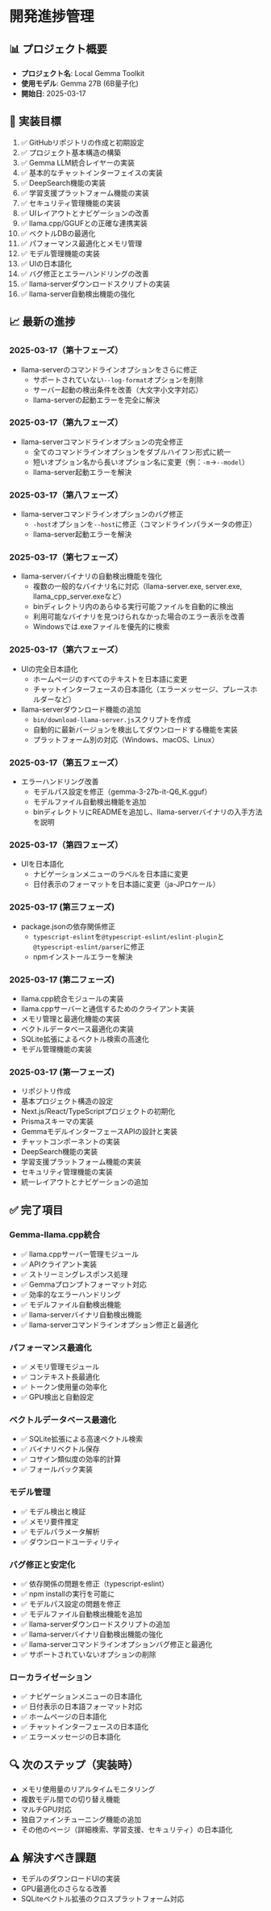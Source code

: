 # 開発進捗管理

## 📊 プロジェクト概要
- **プロジェクト名**: Local Gemma Toolkit
- **使用モデル**: Gemma 27B (6B量子化)
- **開始日**: 2025-03-17

## 🎯 実装目標
1. ✅ GitHubリポジトリの作成と初期設定
2. ✅ プロジェクト基本構造の構築
3. ✅ Gemma LLM統合レイヤーの実装
4. ✅ 基本的なチャットインターフェイスの実装
5. ✅ DeepSearch機能の実装
6. ✅ 学習支援プラットフォーム機能の実装
7. ✅ セキュリティ管理機能の実装
8. ✅ UIレイアウトとナビゲーションの改善
9. ✅ llama.cpp/GGUFとの正確な連携実装
10. ✅ ベクトルDBの最適化
11. ✅ パフォーマンス最適化とメモリ管理
12. ✅ モデル管理機能の実装
13. ✅ UIの日本語化
14. ✅ バグ修正とエラーハンドリングの改善
15. ✅ llama-serverダウンロードスクリプトの実装
16. ✅ llama-server自動検出機能の強化

## 📈 最新の進捗

### 2025-03-17（第十フェーズ）
- llama-serverのコマンドラインオプションをさらに修正
  - サポートされていない`--log-format`オプションを削除
  - サーバー起動の検出条件を改善（大文字小文字対応）
  - llama-serverの起動エラーを完全に解決

### 2025-03-17（第九フェーズ）
- llama-serverコマンドラインオプションの完全修正
  - 全てのコマンドラインオプションをダブルハイフン形式に統一
  - 短いオプション名から長いオプション名に変更（例：`-m`→`--model`）
  - llama-server起動エラーを解決

### 2025-03-17（第八フェーズ）
- llama-serverコマンドラインオプションのバグ修正
  - `-host`オプションを`--host`に修正（コマンドラインパラメータの修正）
  - llama-server起動エラーを解決

### 2025-03-17（第七フェーズ）
- llama-serverバイナリの自動検出機能を強化
  - 複数の一般的なバイナリ名に対応（llama-server.exe, server.exe, llama_cpp_server.exeなど）
  - binディレクトリ内のあらゆる実行可能ファイルを自動的に検出
  - 利用可能なバイナリを見つけられなかった場合のエラー表示を改善
  - Windowsでは.exeファイルを優先的に検索

### 2025-03-17（第六フェーズ）
- UIの完全日本語化
  - ホームページのすべてのテキストを日本語に変更
  - チャットインターフェースの日本語化（エラーメッセージ、プレースホルダーなど）
- llama-serverダウンロード機能の追加
  - `bin/download-llama-server.js`スクリプトを作成
  - 自動的に最新バージョンを検出してダウンロードする機能を実装
  - プラットフォーム別の対応（Windows、macOS、Linux）

### 2025-03-17（第五フェーズ）
- エラーハンドリング改善
  - モデルパス設定を修正（gemma-3-27b-it-Q6_K.gguf）
  - モデルファイル自動検出機能を追加
  - binディレクトリにREADMEを追加し、llama-serverバイナリの入手方法を説明

### 2025-03-17（第四フェーズ）
- UIを日本語化
  - ナビゲーションメニューのラベルを日本語に変更
  - 日付表示のフォーマットを日本語に変更（ja-JPロケール）

### 2025-03-17 (第三フェーズ)
- package.jsonの依存関係修正
  - `typescript-eslint`を`@typescript-eslint/eslint-plugin`と`@typescript-eslint/parser`に修正
  - npmインストールエラーを解決

### 2025-03-17 (第二フェーズ)
- llama.cpp統合モジュールの実装
- llama.cppサーバーと通信するためのクライアント実装
- メモリ管理と最適化機能の実装
- ベクトルデータベース最適化の実装
- SQLite拡張によるベクトル検索の高速化
- モデル管理機能の実装

### 2025-03-17 (第一フェーズ)
- リポジトリ作成
- 基本プロジェクト構造の設定
- Next.js/React/TypeScriptプロジェクトの初期化
- Prismaスキーマの実装
- GemmaモデルインターフェースAPIの設計と実装
- チャットコンポーネントの実装
- DeepSearch機能の実装
- 学習支援プラットフォーム機能の実装
- セキュリティ管理機能の実装
- 統一レイアウトとナビゲーションの追加

## ✅ 完了項目

### Gemma-llama.cpp統合
- ✅ llama.cppサーバー管理モジュール
- ✅ APIクライアント実装
- ✅ ストリーミングレスポンス処理
- ✅ Gemmaプロンプトフォーマット対応
- ✅ 効率的なエラーハンドリング
- ✅ モデルファイル自動検出機能
- ✅ llama-serverバイナリ自動検出機能
- ✅ llama-serverコマンドラインオプション修正と最適化

### パフォーマンス最適化
- ✅ メモリ管理モジュール
- ✅ コンテキスト長最適化
- ✅ トークン使用量の効率化
- ✅ GPU検出と自動設定

### ベクトルデータベース最適化
- ✅ SQLite拡張による高速ベクトル検索
- ✅ バイナリベクトル保存
- ✅ コサイン類似度の効率的計算
- ✅ フォールバック実装

### モデル管理
- ✅ モデル検出と検証
- ✅ メモリ要件推定
- ✅ モデルパラメータ解析
- ✅ ダウンロードユーティリティ

### バグ修正と安定化
- ✅ 依存関係の問題を修正（typescript-eslint）
- ✅ npm installの実行を可能に
- ✅ モデルパス設定の問題を修正
- ✅ モデルファイル自動検出機能を追加
- ✅ llama-serverダウンロードスクリプトの追加
- ✅ llama-serverバイナリ自動検出機能の強化
- ✅ llama-serverコマンドラインオプションバグ修正と最適化
- ✅ サポートされていないオプションの削除

### ローカライゼーション
- ✅ ナビゲーションメニューの日本語化
- ✅ 日付表示の日本語フォーマット対応
- ✅ ホームページの日本語化
- ✅ チャットインターフェースの日本語化
- ✅ エラーメッセージの日本語化

## 🔍 次のステップ（実装時）
- メモリ使用量のリアルタイムモニタリング
- 複数モデル間での切り替え機能
- マルチGPU対応
- 独自ファインチューニング機能の追加
- その他のページ（詳細検索、学習支援、セキュリティ）の日本語化

## ⚠️ 解決すべき課題
- モデルのダウンロードUIの実装
- GPU最適化のさらなる改善
- SQLiteベクトル拡張のクロスプラットフォーム対応